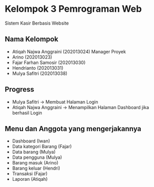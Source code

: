 # Kelompok 3 Pemrograman Web
Sistem Kasir Berbasis Website

## Nama Kelompok
* Atiqah Najwa Anggraini 	(202013024) Manager Proyek
* Arino 			            (202013023)
* Fajar Farhan Samosir	  (202013030)
* Hendrianto		          (202013031)
* Mulya Safitri		        (202013038)

## Progress
* Mulya Safitri -> Membuat Halaman Login
* Atiqah Najwa Anggraini -> Menampilkan Halaman Dashboard jika berhasil Login

## Menu dan Anggota yang mengerjakannya
* Dashboard (Iwan)
* Data kategori Barang (Fajar)
* Data barang (Mulya)
* Data pengguna (Mulya)
* Barang masuk (Arino)
* Barang keluar (Hendri) 
* Transaksi (Fajar)
* Laporan (Atiqah)
